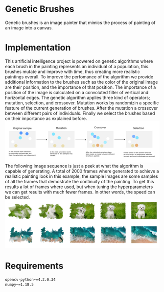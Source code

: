 # Genetic Brushes 
Genetic brushes is an image painter that mimics the process of painting of an image into 
a canvas. 

# Implementation 
This artificial intelligence project is powered on genetic algorithms where each brush in the painting 
represents an individual of a population, this brushes mutate and improve with time, thus creating 
more realistic paintings overall. To improve the perfomance of the algorithm we provide additional 
information to the brushes such as the color of the original image are their position, and the importance 
of that position. The importance of a position of the image is calculated on a convoluted filter of 
vertical and horizontal edges. The genetic algorithm applies three kind of operators; mutation, selection,
and crossover. Mutation works by randomizin a specific feature of the current generation of brushes. 
After the mutation a crossover between different pairs of individuals. Finally we select the brushes 
based on their importance as explained before.  
![genetic](docs/drawing.png)
The following image sequence is just a peek at what the algorithm is capable of generating. A total of 
2000 frames where generated to achieve a realistic painting look in this example, the sample images are 
some samples of all the frames that demostrate the continuity of the painting. To get this results a lot 
of frames where used, but when tuning the hyperparameters we can get results with much fewer frames. In 
other words, the speed can be selected. 
![sample](docs/sample.png)
 

# Requirements 

    opencv-python~=4.2.0.34
    numpy~=1.18.5
    
